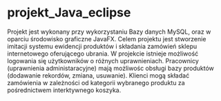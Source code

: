 # projekt_Java_eclipse
Projekt jest wykonany przy wykorzystaniu Bazy danych MySQL, oraz w oparciu środowisko graficzne JavaFX.
Celem projektu jest stworzenie imitacji systemu ewidencji produktów i składania zamówień sklepu internetowego oferującego ubrania. 
W projekcie istnieje możliwość logowania się użytkowników o różnych uprawnieniach. 
Pracownicy (uprawnienia administaracyjne) mają możliwośc obsługi bazy produktów (dodawanie rekordów, zmiana, usuwanie).
Klienci mogą składać zamówienia w zależności od kategorii wybranego produktu za pośrednictwem interktywnego koszyka. 
